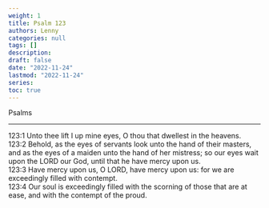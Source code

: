 ```yaml
---
weight: 1
title: Psalm 123
authors: Lenny
categories: null
tags: []
description: 
draft: false
date: "2022-11-24"
lastmod: "2022-11-24"
series: 
toc: true
---
```

Psalms
<!--more-->
---

123:1 Unto thee lift I up mine eyes, O thou that dwellest in the heavens.  
123:2 Behold, as the eyes of servants look unto the hand of their masters, and as the eyes of a maiden unto the hand of her mistress; so our eyes wait upon the LORD our God, until that he have mercy upon us.  
123:3 Have mercy upon us, O LORD, have mercy upon us: for we are exceedingly filled with contempt.  
123:4 Our soul is exceedingly filled with the scorning of those that are at ease, and with the contempt of the proud.  
